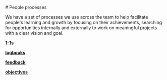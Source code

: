 # People processes

We have a set of processes we use across the team to help facilitate people's learning and growth
by focusing on their achievements, searching for opportunities internally and externally to work on meaningful 
projects with a clear vision and goal.

[**1-1s**](./1-1s.md)

[**logbooks**](./logbooks.md)

[**feedback**](./feedback.md)

[**objectives**](./objectives.md)
